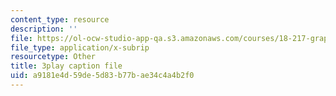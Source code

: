 ```yaml
---
content_type: resource
description: ''
file: https://ol-ocw-studio-app-qa.s3.amazonaws.com/courses/18-217-graph-theory-and-additive-combinatorics-fall-2019/a9181e4d59de5d83b77bae34c4a4b2f0_BatYGepHsnc.vtt
file_type: application/x-subrip
resourcetype: Other
title: 3play caption file
uid: a9181e4d-59de-5d83-b77b-ae34c4a4b2f0
---
```

